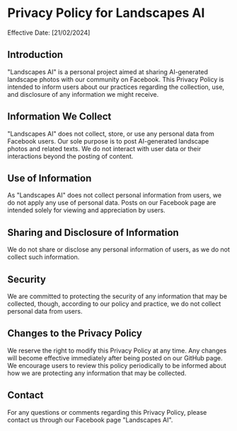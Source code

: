 
# Privacy Policy for Landscapes AI

Effective Date: [21/02/2024]

## Introduction

"Landscapes AI" is a personal project aimed at sharing AI-generated landscape photos with our community on Facebook. This Privacy Policy is intended to inform users about our practices regarding the collection, use, and disclosure of any information we might receive.

## Information We Collect

"Landscapes AI" does not collect, store, or use any personal data from Facebook users. Our sole purpose is to post AI-generated landscape photos and related texts. We do not interact with user data or their interactions beyond the posting of content.

## Use of Information

As "Landscapes AI" does not collect personal information from users, we do not apply any use of personal data. Posts on our Facebook page are intended solely for viewing and appreciation by users.

## Sharing and Disclosure of Information

We do not share or disclose any personal information of users, as we do not collect such information.

## Security

We are committed to protecting the security of any information that may be collected, though, according to our policy and practice, we do not collect personal data from users.

## Changes to the Privacy Policy

We reserve the right to modify this Privacy Policy at any time. Any changes will become effective immediately after being posted on our GitHub page. We encourage users to review this policy periodically to be informed about how we are protecting any information that may be collected.

## Contact

For any questions or comments regarding this Privacy Policy, please contact us through our Facebook page "Landscapes AI".
